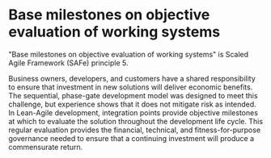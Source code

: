 # Base milestones on objective evaluation of working systems

"Base milestones on objective evaluation of working systems" is Scaled Agile Framework (SAFe) principle 5.

Business owners, developers, and customers have a shared responsibility to
ensure that investment in new solutions will deliver economic benefits. The
sequential, phase-gate development model was designed to meet this challenge,
but experience shows that it does not mitigate risk as intended. In Lean-Agile
development, integration points provide objective milestones at which to
evaluate the solution throughout the development life cycle. This regular
evaluation provides the financial, technical, and fitness-for-purpose governance
needed to ensure that a continuing investment will produce a commensurate
return.
